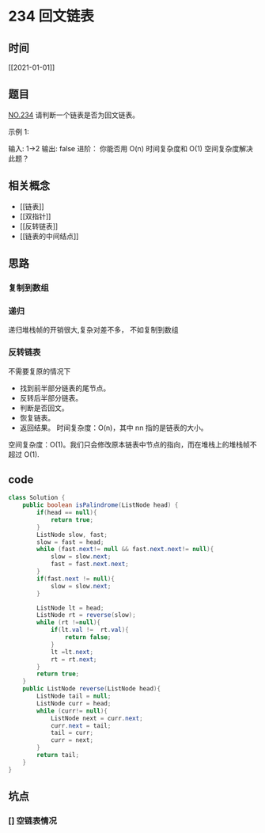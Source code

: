# 234 回文链表
## 时间
[[2021-01-01]]
## 题目
[NO.234](https://leetcode-cn.com/problems/palindrome-linked-list/description/)
请判断一个链表是否为回文链表。

示例 1:

输入: 1->2
输出: false
进阶：
你能否用 O(n) 时间复杂度和 O(1) 空间复杂度解决此题？
## 相关概念
 - [[链表]]
 - [[双指针]]
 - [[反转链表]]
 - [[链表的中间结点]]
## 思路
### 复制到数组

### 递归
递归堆栈帧的开销很大,复杂对差不多， 不如复制到数组

### 反转链表
不需要复原的情况下
 - 找到前半部分链表的尾节点。
 - 反转后半部分链表。
 - 判断是否回文。
 - 恢复链表。
 - 返回结果。
时间复杂度：O(n)，其中 nn 指的是链表的大小。

空间复杂度：O(1)。我们只会修改原本链表中节点的指向，而在堆栈上的堆栈帧不超过 O(1).

## code

```java
class Solution {
    public boolean isPalindrome(ListNode head) {
        if(head == null){
            return true;
        }
        ListNode slow, fast;
        slow = fast = head;
        while (fast.next!= null && fast.next.next!= null){
            slow = slow.next;
            fast = fast.next.next;
        }
        if(fast.next != null){
            slow = slow.next;
        }

        ListNode lt = head;
        ListNode rt = reverse(slow);
        while (rt !=null){
            if(lt.val !=  rt.val){
                return false;
            }
            lt =lt.next;
            rt = rt.next;
        }
        return true;
    }
    public ListNode reverse(ListNode head){
        ListNode tail = null;
        ListNode curr = head;
        while (curr!= null){
            ListNode next = curr.next;
            curr.next = tail;
            tail = curr;
            curr = next;
        }
        return tail;
    }
}

```

## 坑点
### [] 空链表情况